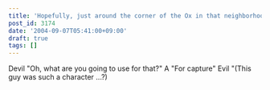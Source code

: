 ```yaml
---
title: 'Hopefully, just around the corner of the Ox in that neighborhood'
post_id: 3174
date: '2004-09-07T05:41:00+09:00'
draft: true
tags: []
---
```


Devil "Oh, what are you going to use for that?" A "For capture" Evil "(This guy was such a character ...?)
